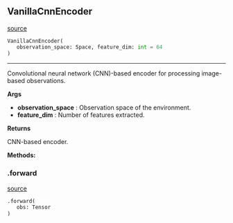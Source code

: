 #


## VanillaCnnEncoder
[source](https://github.com/BellmanProject/Hsuanwu/blob/main/hsuanwu/xploit/encoder/vanilla_cnn_encoder.py/#L9)
```python 
VanillaCnnEncoder(
   observation_space: Space, feature_dim: int = 64
)
```


---
Convolutional neural network (CNN)-based encoder for processing image-based observations.


**Args**

* **observation_space**  : Observation space of the environment.
* **feature_dim**  : Number of features extracted.


**Returns**

CNN-based encoder.


**Methods:**


### .forward
[source](https://github.com/BellmanProject/Hsuanwu/blob/main/hsuanwu/xploit/encoder/vanilla_cnn_encoder.py/#L38)
```python
.forward(
   obs: Tensor
)
```

